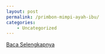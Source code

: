 ```yaml
---
layout: post
permalink: /primbon-mimpi-ayah-ibu/
categories:
    - Uncategorized
---
```


[Baca Selengkapnya](/05)